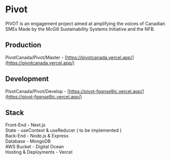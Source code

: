 # Pivot

PIVOT is an engagement project aimed at amplifying the voices of Canadian SMEs Made by the McGill Sustainability Systems Initiative and the NFB.

## Production

PivotCanada/Pivot/Master - [https://pivotcanada.vercel.app/](https://pivotcanada.vercel.app/)

## Development

PivotCanada/Pivot/Develop - [https://pivot-fgqnse9ic.vercel.app/](https://pivot-fgqnse9ic.vercel.app/)

## Stack

Front-End - Next.js<br />
State - useContext & useReducer ( to be implemented )<br />
Back-End - Node.js & Express<br />
Database - MongoDB<br />
AWS Bucket - Digital Ocean<br />
Hosting & Deployments - Vercel<br />
